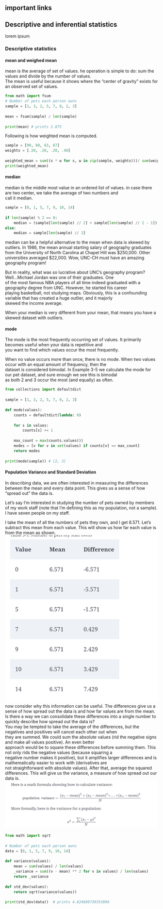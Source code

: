 ## important links

## Descriptive and inferential statistics
lorem ipsum
### Descriptive statistics

#### mean and weighed mean
mean is the average of set of values. he operation is simple to do: sum the values and divide by the number of values.  
The mean is useful because it shows where the “center of gravity” exists for an observed set of values.

```python
from math import fsum
# Number of pets each person owns
sample = [1, 3, 2, 5, 7, 0, 2, 3]

mean = fsum(sample) / len(sample)

print(mean) # prints 2.875
```
Following is how weighted mean is computed.  
```python
sample = [90, 80, 63, 87]
weights = [.20, .20, .20, .40]

weighted_mean = sum((s * w for s, w in zip(sample, weights)))/ sum(weights)
print(weighted_mean)
```
#### median
median is the middle most value in an ordered list of values. in case there are two center, we take the average of two numbers and   
call it median.
```python
sample = [0, 1, 5, 7, 9, 10, 14]

if len(sample) % 2 == 0:
    median = (sample[len(sample) // 2] + sample[len(sample) // 2 - 1]) / 2
else:
    median = sample[len(sample) // 2]

```
median can be a helpful alternative to the mean when data is skewed by outliers.
In 1986, the mean annual starting salary of geography graduates from the University of North Carolina at Chapel Hill was $250,000.
Other universities averaged $22,000. Wow, UNC-CH must have an amazing geography program!  

But in reality, what was so lucrative about UNC’s geography program? Well…Michael Jordan was one of their graduates. One  
of the most famous NBA players of all time indeed graduated with a geography degree from UNC. However, he started his career  
playing basketball, not studying maps. Obviously, this is a confounding variable that has created a huge outlier, and it majorly  
skewed the income average.  

When your median is very different from your mean, that means you have a skewed dataset with outliers.

#### mode
The mode is the most frequently occurring set of values. It primarily becomes useful when your data is repetitive and  
you want to find which values occur the most frequently.

When no value occurs more than once, there is no mode. When two values occur with an equal amount of frequency, then the  
dataset is considered bimodal. In Example 3-5 we calculate the mode for our pet dataset, and sure enough we see this is bimodal  
as both 2 and 3 occur the most (and equally) as often.  
```python
from collections import defaultdict

sample = [1, 3, 2, 5, 7, 0, 2, 3]

def mode(values):
    counts = defaultdict(lambda: 0)

    for s in values:
        counts[s] += 1

    max_count = max(counts.values())
    modes = [v for v in set(values) if counts[v] == max_count]
    return modes

print(mode(sample)) # [2, 3]
```
#### Population Variance and Standard Deviation
In describing data, we are often interested in measuring the differences between the mean and every data point. This gives us a sense of how “spread out” the data is.  

Let’s say I’m interested in studying the number of pets owned by members of my work staff (note that I’m defining this as my population, not a sample). I have seven people on my staff.  

I take the mean of all the numbers of pets they own, and I get 6.571. Let’s subtract this mean from each value. This will show us how far each value is from the mean as shown.  
![](images/spread_from_mean.PNG)
now consider why this information can be useful. The differences give us a sense of how spread out the data is and how far values are from the mean.  
Is there a way we can consolidate these differences into a single number to quickly describe how spread out the data is?  
You may be tempted to take the average of the differences, but the negatives and positives will cancel each other out when  
they are summed. We could sum the absolute values (rid the negative signs and make all values positive). An even better  
approach would be to square these differences before summing them. This not only rids the negative values (because squaring a  
negative number makes it positive), but it amplifies larger differences and is mathematically easier to work with (derivatives are  
not straightforward with absolute values). After that, average the squared differences. This will give us the variance, a measure of how spread out our data is.  
![](images/popultion_variance.PNG)
```python
from math import sqrt

# Number of pets each person owns
data = [0, 1, 5, 7, 9, 10, 14]

def variance(values):
    mean = sum(values) / len(values)
    _variance = sum((v - mean) ** 2 for v in values) / len(values)
    return _variance

def std_dev(values):
    return sqrt(variance(values))

print(std_dev(data))  # prints 4.624689730353898
```

